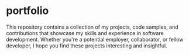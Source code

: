 # portfolio
This repository contains a collection of my projects, code samples, and contributions that showcase my skills and experience in software development. Whether you're a potential employer, collaborator, or fellow developer, I hope you find these projects interesting and insightful.
